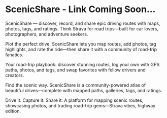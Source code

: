 # ScenicShare - Link Coming Soon...
ScenicShare — discover, record, and share epic driving routes with maps, photos, tags, and ratings. Think Strava for road trips—built for car lovers, photographers, and adventure seekers.

Plot the perfect drive. ScenicShare lets you map routes, add photos, tag highlights, and rate the ride—then share it with a community of road-trip fanatics.

Your road-trip playbook: discover stunning routes, log your own with GPS paths, photos, and tags, and swap favorites with fellow drivers and creators.

Find the scenic way. ScenicShare is a community-powered atlas of beautiful drives—complete with mapped paths, galleries, tags, and ratings.

Drive it. Capture it. Share it. A platform for mapping scenic routes, showcasing photos, and trading road-trip gems—Strava vibes, highway edition.
